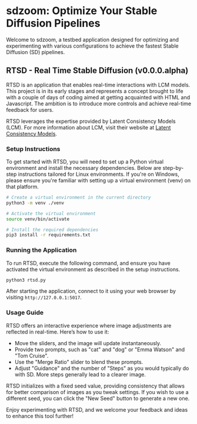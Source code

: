 # sdzoom: Optimize Your Stable Diffusion Pipelines

Welcome to sdzoom, a testbed application designed for optimizing and experimenting with various configurations to achieve the fastest Stable Diffusion (SD) pipelines.

## RTSD - Real Time Stable Diffusion (v0.0.0.alpha)

RTSD is an application that enables real-time interactions with LCM models. This project is in its early stages and represents a concept brought to life with a couple of days of coding aimed at getting acquainted with HTML and Javascript. The ambition is to introduce more controls and achieve real-time feedback for users.

RTSD leverages the expertise provided by Latent Consistency Models (LCM). For more information about LCM, visit their website at [Latent Consistency Models](https://latent-consistency-models.github.io/).

### Setup Instructions

To get started with RTSD, you will need to set up a Python virtual environment and install the necessary dependencies. Below are step-by-step instructions tailored for Linux environments. If you're on Windows, please ensure you're familiar with setting up a virtual environment (venv) on that platform.

```bash
# Create a virtual environment in the current directory
python3 -m venv ./venv

# Activate the virtual environment
source venv/bin/activate

# Install the required dependencies
pip3 install -r requirements.txt
```

### Running the Application

To run RTSD, execute the following command, and ensure you have activated the virtual environment as described in the setup instructions.

```bash
python3 rtsd.py
```

After starting the application, connect to it using your web browser by visiting `http://127.0.0.1:5017`.

### Usage Guide

RTSD offers an interactive experience where image adjustments are reflected in real-time. Here’s how to use it:

- Move the sliders, and the image will update instantaneously.
- Provide two prompts, such as "cat" and "dog" or "Emma Watson" and "Tom Cruise".
- Use the "Merge Ratio" slider to blend these prompts.
- Adjust "Guidance" and the number of "Steps" as you would typically do with SD. More steps generally lead to a clearer image.

RTSD initializes with a fixed seed value, providing consistency that allows for better comparison of images as you tweak settings. If you wish to use a different seed, you can click the "New Seed" button to generate a new one.

Enjoy experimenting with RTSD, and we welcome your feedback and ideas to enhance this tool further!
